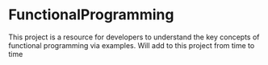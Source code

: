 # FunctionalProgramming
This project is a resource for developers to understand the key concepts 
of functional programming via examples. 
Will add to this project from time to time
